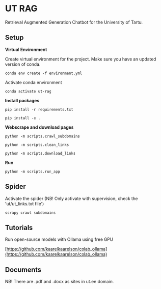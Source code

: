 # UT RAG

Retrieval Augmented Generation Chatbot for the University of Tartu.

## Setup

**Virtual Environment**

Create virtual environment for the project. Make sure you have an updated version of conda.

`conda env create -f environment.yml`

Activate conda environment

`conda activate ut-rag`

**Install packages**

`pip install -r requirements.txt`

`pip install -e .`

**Webscrape and download pages**

`python -m scripts.crawl_subdomains`

`python -m scripts.clean_links`

`python -m scripts.download_links`


**Run**

`python -m scripts.run_app`

## Spider

Activate the spider (NB! Only activate with supervision, check the 'ut/ut_links.txt file')

`scrapy crawl subdomains`

## Tutorials

Run open-source models with Ollama using free GPU

[https://github.com/kaarelkaarelson/colab_ollama](https://github.com/kaarelkaarelson/colab_ollama)

## Documents

NB! There are .pdf and .docx as sites in ut.ee domain.
